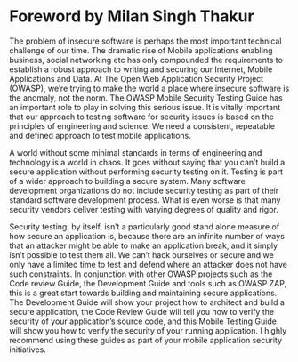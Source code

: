 # Foreword by Milan Singh Thakur
The problem of insecure software is perhaps the most important technical challenge of our time. The dramatic rise of Mobile applications enabling business, social networking etc has only compounded the requirements to establish a robust approach to writing and securing our Internet, Mobile Applications and Data. At The Open Web Application Security Project (OWASP), we’re trying to make the world a place where insecure software is the anomaly, not the norm. The OWASP Mobile Security Testing Guide has an important role to play in solving this serious issue. It is vitally important that our approach to testing software for security issues is based on the principles of engineering and science. We need a consistent, repeatable and defined approach to test mobile applications.

A world without some minimal standards in terms of engineering and technology is a world in chaos. It goes without saying that you can’t build a secure application without performing security testing on it. Testing is part of a wider approach to building a secure system. Many software development organizations do not include security testing as part of their standard software development process. What is even worse is that many security vendors deliver testing with varying degrees of quality and rigor.

Security testing, by itself, isn’t a particularly good stand alone measure of how secure an application is, because there are an infinite number of ways that an attacker might be able to make an application break, and it simply isn’t possible to test them all. We can’t hack ourselves or secure and we only have a limited time to test and defend where an attacker does not have such constraints. In conjunction with other OWASP projects such as the Code review Guide, the Development Guide and tools such as OWASP ZAP, this is a great start towards building and maintaining secure applications. The Development Guide will show your project how to architect and build a secure application, the Code Review Guide will tell you how to verify the security of your application’s source code, and this Mobile Testing Guide will show you how to verify the security of your running application. I highly recommend using these guides as part of your mobile application security initiatives.
